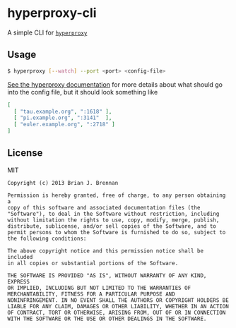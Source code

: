 # hyperproxy-cli

A simple CLI for <code>[hyperproxy](https://github.com/brianloveswords/hyperproxy)</code>

## Usage

```bash
$ hyperproxy [--watch] --port <port> <config-file>
```

[See the hyperproxy documentation](https://github.com/brianloveswords/hyperproxy/blob/master/README.md) for more details about what should go into the config file, but it should look something like

```json
[
  [ "tau.example.org", ":1618" ],
  [ "pi.example.org", ":3141"  ],
  [ "euler.example.org", ":2718" ]
]
```

## License
MIT

```
Copyright (c) 2013 Brian J. Brennan

Permission is hereby granted, free of charge, to any person obtaining a
copy of this software and associated documentation files (the
"Software"), to deal in the Software without restriction, including
without limitation the rights to use, copy, modify, merge, publish,
distribute, sublicense, and/or sell copies of the Software, and to
permit persons to whom the Software is furnished to do so, subject to
the following conditions:

The above copyright notice and this permission notice shall be included
in all copies or substantial portions of the Software.

THE SOFTWARE IS PROVIDED "AS IS", WITHOUT WARRANTY OF ANY KIND, EXPRESS
OR IMPLIED, INCLUDING BUT NOT LIMITED TO THE WARRANTIES OF
MERCHANTABILITY, FITNESS FOR A PARTICULAR PURPOSE AND
NONINFRINGEMENT. IN NO EVENT SHALL THE AUTHORS OR COPYRIGHT HOLDERS BE
LIABLE FOR ANY CLAIM, DAMAGES OR OTHER LIABILITY, WHETHER IN AN ACTION
OF CONTRACT, TORT OR OTHERWISE, ARISING FROM, OUT OF OR IN CONNECTION
WITH THE SOFTWARE OR THE USE OR OTHER DEALINGS IN THE SOFTWARE.
```